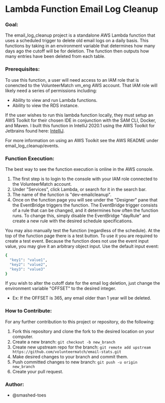 # Lambda Function Email Log Cleanup

### Goal:
The email_log_cleanup project is a standalone AWS Lambda 
function that uses a scheduled trigger to delete old 
email logs on a daily basis. This functions by taking in an environment
variable that determines how many days ago the cutoff will be for deletion.
The function then outputs how many entries have been deleted from each
table.

### Prerequisites:
To use this function, a user will need access to an IAM role
that is conencted to the VolunteerMatch vm_eng AWS account.
That IAM role will likely need a series of permissions including:
- Ability to view and run Lambda functions.
- Ability to view the RDS instance.

If the user wishes to run this lambda function locally, they must setup
an AWS Toolkit for their chosen IDE in conjunction with the SAM CLI, Docker,
and Maven. I built this function in IntelliJ 2020.1 using the AWS Toolkit for Jetbrains found here:
[IntelliJ](https://docs.aws.amazon.com/toolkit-for-jetbrains/latest/userguide/welcome.html).


For more information on using an AWS Toolkit see the AWS README under email_log_cleanup/events.

### Function Execution:

The best way to see the function execution is online in the AWS
console.
1. The first step is to login to the console with your IAM role connected
to the VolunteerMatch account. 
2. Under "Services", click Lambda, or search for it in the search bar.
3. The name of the function is "dev-emailcleanup".
4. Once on the function page you will see under the "Designer" pane
that the EventBridge triggers the function. The EventBridge trigger consists
of a rule that can be changed, and it determines how often the function runs.
To change this, simply disable the EventBridge "dayRule" and create a new
rule with the desired schedule specifications.

You may also manually test the function (regardless of the schedule). At the top
of the function page there is a test button. To use it you are required to
create a test event. Because the function does not use the event input value, 
you may give it an arbitrary object input. Use the default input event:
```bash
{
  "key1": "value1",
  "key2": "value2",
  "key3": "value3"
}
```
If you wish to alter the cutoff date for the email log deletion, just
change the environment variable "OFFSET" to the desired integer. 
- Ex: If the OFFSET is 365, any email older than 1 year will be deleted.

### How to Contribute:

For any further contribution to this project or repository, do the following:
1. Fork this repository and clone the fork to the desired location on your computer.
2. Create a new branch: `git checkout -b new_branch`
3. Create new upstream repo for the branch: `git remote add upstream https://github.com/volunteermatch/email-stats.git`
4. Make desired changes to your branch and commit them.
5. Push committed changes to new branch: `git push -u origin new_branch`
6. Create your pull request.

### Author:
- @smashed-toes
